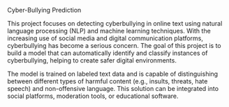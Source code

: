 Cyber-Bullying Prediction

This project focuses on detecting cyberbullying in online text using natural language processing (NLP) and machine learning techniques. 
With the increasing use of social media and digital communication platforms, cyberbullying has become a serious concern. 
The goal of this project is to build a model that can automatically identify and classify instances of cyberbullying, helping to create safer digital environments.

The model is trained on labeled text data and is capable of distinguishing between different types of harmful content (e.g., insults, threats, hate speech) and non-offensive language. 
This solution can be integrated into social platforms, moderation tools, or educational software.
